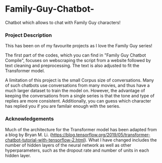 # Family-Guy-Chatbot-
Chatbot which allows to chat with Family Guy characters!

### Project Description 

This has been on of my favourite projects as I love the Family Guy series!

The first part of the codes, which you can find in "Family Guy Chatbot Compile", focuses on webscraping the script from 
a website followed by text cleaning and preprocessing. The text is also adjusted to fit the Transformer model.

A limitation of this project is the small Corpus size of conversations. Many of such chatbots use conversations from many movies,
and thus have a much larger dataset to train the model on. However, the advantage of keeping the conversations from a single
series is that the tone and type of replies are more consistent. Additionally, you can guess which character has replied you
if you are familair enough with the series. 

### Acknowledgements

Much of the architecture for the Transformer model has been adapted from a blog by Bryan M. Li. 
(https://blog.tensorflow.org/2019/05/transformer-chatbot-tutorial-with-tensorflow-2.html). What I have changed includes the number
 of hidden layers of the neural network as well as other hyperparameters, such as the dropout rate and number of units in each
hidden layer. 
